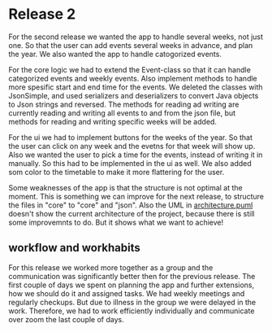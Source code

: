 # Release 2
For the second release we wanted the app to handle several weeks, not just one. So that the user can add events several weeks in advance, and plan the year. We also wanted the app to handle catogorized events.

For the core logic we had to extend the Event-class so that it can handle categorized events and weekly events. Also implement methods to handle more spesific start and end time for the events. We deleted the classes with JsonSimple, and used serializers and deserializers to convert Java objects to Json strings and reversed. The methods for reading ad writing are currently reading and writing all events to and from the json file, but methods for reading and writing specific weeks will be added. 

For the ui we had to implement buttons for the weeks of the year. So that the user can click on any week and the evetns for that week will show up. Also we wanted the user to pick a time for the events, instead of writing it in manually. So this had to be implemented in the ui as well. We also added som color to the timetable to make it more flattering for the user.

Some weaknesses of the app is that the structure is not optimal at the moment. This is something we can improve for the next release, to structure the files in "core" to "core" and "json". 
Also the UML in [architecture.puml](timetable/architecture.puml) doesn't show the current architecture of the project, because there is still some improvemnts to do. But it shows what we want to achieve!

## workflow and workhabits
For this release we worked more together as a group and the communication was significantly better then for the previous release. The first couple of days we spent on planning the app and further extensions, how we should do it and assigned tasks. We had weekly meetings and regularly checkups. But due to illness in the group we were delayed in the work. Therefore, we had to work efficiently individually and communicate over zoom the last couple of days. 
